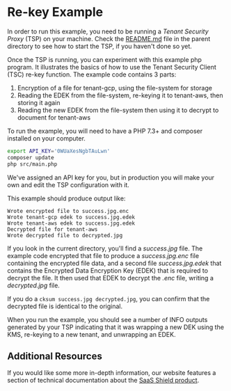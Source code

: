 # Re-key Example

In order to run this example, you need to be running a _Tenant Security Proxy_ (TSP) on your machine.
Check the [README.md](../README.md) file in the parent directory to see how to start the TSP, if you haven't done so
yet.

Once the TSP is running, you can experiment with this example php program. It illustrates the basics of how
to use the Tenant Security Client (TSC) re-key function. The example code contains 3 parts:

1. Encryption of a file for tenant-gcp, using the file-system for storage
2. Reading the EDEK from the file-system, re-keying it to tenant-aws, then storing it again
3. Reading the new EDEK from the file-system then using it to decrypt to document for tenant-aws

To run the example, you will need to have a PHP 7.3+ and composer installed on your computer.

```bash
export API_KEY='0WUaXesNgbTAuLwn'
composer update
php src/main.php
```

We've assigned an API key for you, but in production you will make your own and edit the TSP
configuration with it.

This example should produce output like:

```
Wrote encrypted file to success.jpg.enc
Wrote tenant-gcp edek to success.jpg.edek
Wrote tenant-aws edek to success.jpg.edek
Decrypted file for tenant-aws
Wrote decrypted file to decrypted.jpg
```

If you look in the current directory, you'll find a _success.jpg_ file. The example code encrypted
that file to produce a _success.jpg.enc_ file containing the encrypted file data, and a second file
_success.jpg.edek_ that contains the Encrypted Data Encryption Key (EDEK) that is required to
decrypt the file. It then used that EDEK to decrypt the _.enc_ file, writing a _decrypted.jpg_ file.

If you do a `cksum success.jpg decrypted.jpg`, you can confirm that the decrypted file is identical
to the original.

When you run the example, you should see a number of INFO outputs generated by your TSP indicating
that it was wrapping a new DEK using the KMS, re-keying to a new tenant, and unwrapping an EDEK.

## Additional Resources

If you would like some more in-depth information, our website features a section of technical
documentation about the [SaaS Shield product](https://ironcorelabs.com/docs/saas-shield/).
